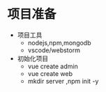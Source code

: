 # 项目准备
- 项目工具
  - nodejs,npm,mongodb
  - vscode/webstorm
- 初始化项目
  - vue create admin
  - vue create web
  - mkdir server ,npm init -y
